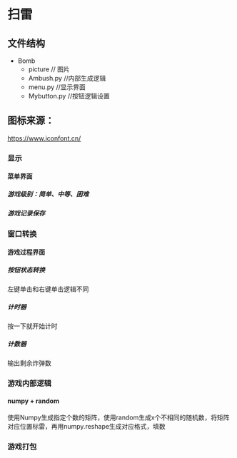 # 扫雷

## 文件结构
- Bomb
  - picture // 图片
  - Ambush.py //内部生成逻辑
  - menu.py //显示界面
  - Mybutton.py  //按钮逻辑设置

## 图标来源：

<https://www.iconfont.cn/>

### 显示

#### 菜单界面

##### 游戏级别：简单、中等、困难

##### 游戏记录保存

### 窗口转换

#### 游戏过程界面

##### 按钮状态转换

左键单击和右键单击逻辑不同

##### 计时器

按一下就开始计时

##### 计数器

输出剩余炸弹数

### 游戏内部逻辑

#### numpy + random

使用Numpy生成指定个数的矩阵，使用random生成x个不相同的随机数，将矩阵对应位置标雷，再用numpy.reshape生成对应格式，填数

### 游戏打包


